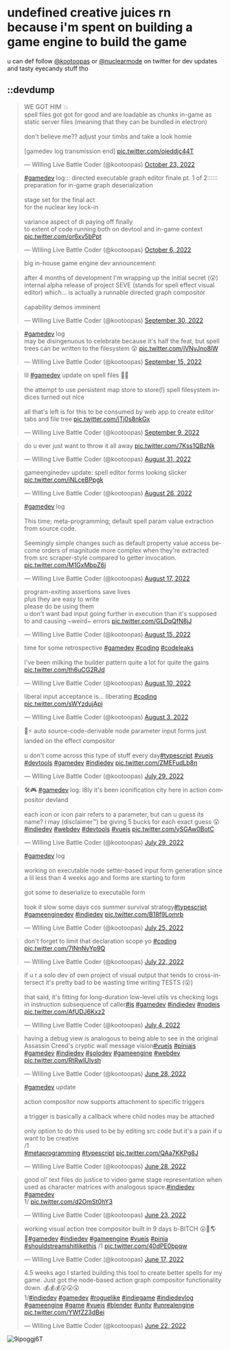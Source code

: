 # undefined creative juices rn because i'm spent on building a game engine to build the game

u can def follow [@kootoopas](https://twitter.com/kootoopas) or [@nuclearmode](https://twitter.com/nuclearmode) on twitter for dev updates and tasty eyecandy stuff tho

## ::devdump

<blockquote class="twitter-tweet" data-dnt="true" data-theme="dark"><p lang="en" dir="ltr">WE GOT HIM 💥<br>spell files got got for good and are loadable as chunks in-game as static server files (meaning that they can be bundled in electron)<br><br>don&#39;t believe me?? adjust your timbs and take a look homie<br><br>[gamedev log transmission end] <a href="https://t.co/oieddjc44T">pic.twitter.com/oieddjc44T</a></p>&mdash; WIlling Live Battle Coder (@kootoopas) <a href="https://twitter.com/kootoopas/status/1584019745686564864?ref_src=twsrc%5Etfw">October 23, 2022</a></blockquote> <script async src="https://platform.twitter.com/widgets.js" charset="utf-8"></script> 

<blockquote class="twitter-tweet" data-dnt="true" data-theme="dark"><p lang="en" dir="ltr"><a href="https://twitter.com/hashtag/gamedev?src=hash&amp;ref_src=twsrc%5Etfw">#gamedev</a> log::: directed executable graph editor finale pt. 1 of 2:::::: preparation for in-game graph deserialization<br><br>stage set for the final act<br>for the nuclear key lock-in<br><br>variance aspect of di paying off finally<br>to extent of code running both on devtool and in-game context <a href="https://t.co/or6xv5bPpt">pic.twitter.com/or6xv5bPpt</a></p>&mdash; WIlling Live Battle Coder (@kootoopas) <a href="https://twitter.com/kootoopas/status/1577835095746121731?ref_src=twsrc%5Etfw">October 6, 2022</a></blockquote> <script async src="https://platform.twitter.com/widgets.js" charset="utf-8"></script> 

<blockquote class="twitter-tweet" data-dnt="true" data-theme="dark"><p lang="en" dir="ltr">big in-house game engine dev announcement:<br><br>after 4 months of development I&#39;m wrapping up the initial secret (😮) internal alpha release of project SEVE (stands for spell effect visual editor) which... is actually a runnable directed graph compositor<br><br>capability demos imminent</p>&mdash; WIlling Live Battle Coder (@kootoopas) <a href="https://twitter.com/kootoopas/status/1575789758218784768?ref_src=twsrc%5Etfw">September 30, 2022</a></blockquote> <script async src="https://platform.twitter.com/widgets.js" charset="utf-8"></script> 

<blockquote class="twitter-tweet" data-dnt="true" data-theme="dark"><p lang="en" dir="ltr"><a href="https://twitter.com/hashtag/gamedev?src=hash&amp;ref_src=twsrc%5Etfw">#gamedev</a> log<br>may be disingenuous to celebrate because it&#39;s half the feat, but spell trees can be written to the filesystem 😮 <a href="https://t.co/jVNvJno8lW">pic.twitter.com/jVNvJno8lW</a></p>&mdash; WIlling Live Battle Coder (@kootoopas) <a href="https://twitter.com/kootoopas/status/1570252814160433153?ref_src=twsrc%5Etfw">September 15, 2022</a></blockquote> <script async src="https://platform.twitter.com/widgets.js" charset="utf-8"></script> 

<blockquote class="twitter-tweet" data-dnt="true" data-theme="dark"><p lang="en" dir="ltr">lil <a href="https://twitter.com/hashtag/gamedev?src=hash&amp;ref_src=twsrc%5Etfw">#gamedev</a> update on spell files 🔮💾<br><br>the attempt to use persistent map store to store(!) spell filesystem indices turned out nice<br><br>all that&#39;s left is for this to be consumed by web app to create editor tabs and file tree <a href="https://t.co/jTj0s8nkGx">pic.twitter.com/jTj0s8nkGx</a></p>&mdash; WIlling Live Battle Coder (@kootoopas) <a href="https://twitter.com/kootoopas/status/1568309780753666049?ref_src=twsrc%5Etfw">September 9, 2022</a></blockquote> <script async src="https://platform.twitter.com/widgets.js" charset="utf-8"></script>

<blockquote class="twitter-tweet" data-dnt="true" data-theme="dark"><p lang="en" dir="ltr">do u ever just want to throw it all away <a href="https://t.co/7Kss1QBzNk">pic.twitter.com/7Kss1QBzNk</a></p>&mdash; WIlling Live Battle Coder (@kootoopas) <a href="https://twitter.com/kootoopas/status/1564821940375883776?ref_src=twsrc%5Etfw">August 31, 2022</a></blockquote> <script async src="https://platform.twitter.com/widgets.js" charset="utf-8"></script> 

<blockquote class="twitter-tweet" data-dnt="true" data-theme="dark"><p lang="en" dir="ltr">gameenginedev update: spell editor forms looking slicker <a href="https://t.co/iNLceBPpgk">pic.twitter.com/iNLceBPpgk</a></p>&mdash; WIlling Live Battle Coder (@kootoopas) <a href="https://twitter.com/kootoopas/status/1563276442443517952?ref_src=twsrc%5Etfw">August 26, 2022</a></blockquote> <script async src="https://platform.twitter.com/widgets.js" charset="utf-8"></script> 

<blockquote class="twitter-tweet" data-dnt="true" data-theme="dark"><p lang="en" dir="ltr"><a href="https://twitter.com/hashtag/gamedev?src=hash&amp;ref_src=twsrc%5Etfw">#gamedev</a> log<br><br>This time; meta-programming; default spell param value extraction from source code.<br><br>Seemingly simple changes such as default property value access become orders of magnitude more complex when they&#39;re extracted from src scraper-style compared to getter invocation. <a href="https://t.co/M1GxMbpZ6j">pic.twitter.com/M1GxMbpZ6j</a></p>&mdash; WIlling Live Battle Coder (@kootoopas) <a href="https://twitter.com/kootoopas/status/1559901504064069632?ref_src=twsrc%5Etfw">August 17, 2022</a></blockquote> <script async src="https://platform.twitter.com/widgets.js" charset="utf-8"></script>

<blockquote class="twitter-tweet" data-dnt="true" data-theme="dark"><p lang="en" dir="ltr">program-exiting assertions save lives<br>plus they are easy to write<br>please do be using them<br>u don&#39;t want bad input going further in execution than it&#39;s supposed to and causing ~weird~ errors <a href="https://t.co/GLDqQfN8jJ">pic.twitter.com/GLDqQfN8jJ</a></p>&mdash; WIlling Live Battle Coder (@kootoopas) <a href="https://twitter.com/kootoopas/status/1559013616317259776?ref_src=twsrc%5Etfw">August 15, 2022</a></blockquote> <script async src="https://platform.twitter.com/widgets.js" charset="utf-8"></script> 

<blockquote class="twitter-tweet" data-dnt="true" data-theme="dark"><p lang="en" dir="ltr">time for some retrospective <a href="https://twitter.com/hashtag/gamedev?src=hash&amp;ref_src=twsrc%5Etfw">#gamedev</a> <a href="https://twitter.com/hashtag/coding?src=hash&amp;ref_src=twsrc%5Etfw">#coding</a> <a href="https://twitter.com/hashtag/codeleaks?src=hash&amp;ref_src=twsrc%5Etfw">#codeleaks</a><br><br>I&#39;ve been milking the builder pattern quite a lot for quite the gains <a href="https://t.co/th6uCG2RJd">pic.twitter.com/th6uCG2RJd</a></p>&mdash; WIlling Live Battle Coder (@kootoopas) <a href="https://twitter.com/kootoopas/status/1557344970926948352?ref_src=twsrc%5Etfw">August 10, 2022</a></blockquote> <script async src="https://platform.twitter.com/widgets.js" charset="utf-8"></script> 

<blockquote class="twitter-tweet" data-dnt="true" data-theme="dark"><p lang="en" dir="ltr">liberal input acceptance is... liberating <a href="https://twitter.com/hashtag/coding?src=hash&amp;ref_src=twsrc%5Etfw">#coding</a> <a href="https://t.co/sWYzdujApl">pic.twitter.com/sWYzdujApl</a></p>&mdash; WIlling Live Battle Coder (@kootoopas) <a href="https://twitter.com/kootoopas/status/1554881078262960130?ref_src=twsrc%5Etfw">August 3, 2022</a></blockquote> <script async src="https://platform.twitter.com/widgets.js" charset="utf-8"></script> 

<blockquote class="twitter-tweet" data-dnt="true" data-theme="dark"><p lang="en" dir="ltr">📖⚡ auto source-code-derivable node parameter input forms just landed on the effect compositor<br><br>u don&#39;t come across this type of stuff every day<a href="https://twitter.com/hashtag/typescript?src=hash&amp;ref_src=twsrc%5Etfw">#typescript</a> <a href="https://twitter.com/hashtag/vuejs?src=hash&amp;ref_src=twsrc%5Etfw">#vuejs</a> <a href="https://twitter.com/hashtag/devtools?src=hash&amp;ref_src=twsrc%5Etfw">#devtools</a> <a href="https://twitter.com/hashtag/gamedev?src=hash&amp;ref_src=twsrc%5Etfw">#gamedev</a> <a href="https://twitter.com/hashtag/indiedev?src=hash&amp;ref_src=twsrc%5Etfw">#indiedev</a> <a href="https://t.co/ZMEFudLb8n">pic.twitter.com/ZMEFudLb8n</a></p>&mdash; WIlling Live Battle Coder (@kootoopas) <a href="https://twitter.com/kootoopas/status/1553012200540934145?ref_src=twsrc%5Etfw">July 29, 2022</a></blockquote> <script async src="https://platform.twitter.com/widgets.js" charset="utf-8"></script>

<blockquote class="twitter-tweet" data-dnt="true" data-theme="dark"><p lang="en" dir="ltr">🛠️🎮 <a href="https://twitter.com/hashtag/gamedev?src=hash&amp;ref_src=twsrc%5Etfw">#gamedev</a> log: l8ly it&#39;s been iconification city here in action compositor devland<br><br>each icon or icon pair refers to a parameter, but can u guess its name? i may (disclaimer™️) be giving 5 bucks for each exact guess 😮<a href="https://twitter.com/hashtag/indiedev?src=hash&amp;ref_src=twsrc%5Etfw">#indiedev</a> <a href="https://twitter.com/hashtag/webdev?src=hash&amp;ref_src=twsrc%5Etfw">#webdev</a> <a href="https://twitter.com/hashtag/devtools?src=hash&amp;ref_src=twsrc%5Etfw">#devtools</a> <a href="https://twitter.com/hashtag/vuejs?src=hash&amp;ref_src=twsrc%5Etfw">#vuejs</a> <a href="https://t.co/ySGAw0BotC">pic.twitter.com/ySGAw0BotC</a></p>&mdash; WIlling Live Battle Coder (@kootoopas) <a href="https://twitter.com/kootoopas/status/1552936928919552001?ref_src=twsrc%5Etfw">July 29, 2022</a></blockquote> <script async src="https://platform.twitter.com/widgets.js" charset="utf-8"></script> 

<blockquote class="twitter-tweet" data-dnt="true" data-theme="dark"><p lang="en" dir="ltr"><a href="https://twitter.com/hashtag/gamedev?src=hash&amp;ref_src=twsrc%5Etfw">#gamedev</a> log<br><br>working on executable node setter-based input form generation since a lil less than 4 weeks ago and forms are starting to form<br><br>got some to deserialize to executable form<br><br>took it slow some days cos summer survival strategy<a href="https://twitter.com/hashtag/typescript?src=hash&amp;ref_src=twsrc%5Etfw">#typescript</a> <a href="https://twitter.com/hashtag/gameenginedev?src=hash&amp;ref_src=twsrc%5Etfw">#gameenginedev</a> <a href="https://twitter.com/hashtag/indiedev?src=hash&amp;ref_src=twsrc%5Etfw">#indiedev</a> <a href="https://t.co/B18f9Lomrb">pic.twitter.com/B18f9Lomrb</a></p>&mdash; WIlling Live Battle Coder (@kootoopas) <a href="https://twitter.com/kootoopas/status/1551550655373918221?ref_src=twsrc%5Etfw">July 25, 2022</a></blockquote> <script async src="https://platform.twitter.com/widgets.js" charset="utf-8"></script> 

<blockquote class="twitter-tweet" data-dnt="true" data-theme="dark"><p lang="en" dir="ltr">don&#39;t forget to limit that declaration scope yo <a href="https://twitter.com/hashtag/coding?src=hash&amp;ref_src=twsrc%5Etfw">#coding</a> <a href="https://t.co/7INnNyYp9Q">pic.twitter.com/7INnNyYp9Q</a></p>&mdash; WIlling Live Battle Coder (@kootoopas) <a href="https://twitter.com/kootoopas/status/1550618972915113985?ref_src=twsrc%5Etfw">July 22, 2022</a></blockquote> <script async src="https://platform.twitter.com/widgets.js" charset="utf-8"></script> 

<blockquote class="twitter-tweet" data-dnt="true" data-theme="dark"><p lang="en" dir="ltr">if u r a solo dev of own project of visual output that tends to cross-intersect it&#39;s pretty bad to be wasting time writing TESTS (😮)<br><br>that said, it&#39;s fitting for long-duration low-level utils vs checking logs in instruction subsequence of caller<a href="https://twitter.com/hashtag/js?src=hash&amp;ref_src=twsrc%5Etfw">#js</a> <a href="https://twitter.com/hashtag/gamedev?src=hash&amp;ref_src=twsrc%5Etfw">#gamedev</a> <a href="https://twitter.com/hashtag/indiedev?src=hash&amp;ref_src=twsrc%5Etfw">#indiedev</a> <a href="https://twitter.com/hashtag/nodejs?src=hash&amp;ref_src=twsrc%5Etfw">#nodejs</a> <a href="https://t.co/AfUDJ6Kxz2">pic.twitter.com/AfUDJ6Kxz2</a></p>&mdash; WIlling Live Battle Coder (@kootoopas) <a href="https://twitter.com/kootoopas/status/1543985207472267264?ref_src=twsrc%5Etfw">July 4, 2022</a></blockquote> <script async src="https://platform.twitter.com/widgets.js" charset="utf-8"></script> 

<blockquote class="twitter-tweet" data-dnt="true" data-theme="dark"><p lang="en" dir="ltr">having a debug view is analogous to being able to see in the original Assassin Creed&#39;s cryptic wall message vision<a href="https://twitter.com/hashtag/vuejs?src=hash&amp;ref_src=twsrc%5Etfw">#vuejs</a> <a href="https://twitter.com/hashtag/piniajs?src=hash&amp;ref_src=twsrc%5Etfw">#piniajs</a> <a href="https://twitter.com/hashtag/gamedev?src=hash&amp;ref_src=twsrc%5Etfw">#gamedev</a> <a href="https://twitter.com/hashtag/indiedev?src=hash&amp;ref_src=twsrc%5Etfw">#indiedev</a> <a href="https://twitter.com/hashtag/solodev?src=hash&amp;ref_src=twsrc%5Etfw">#solodev</a> <a href="https://twitter.com/hashtag/gameengine?src=hash&amp;ref_src=twsrc%5Etfw">#gameengine</a> <a href="https://twitter.com/hashtag/webdev?src=hash&amp;ref_src=twsrc%5Etfw">#webdev</a> <a href="https://t.co/RtRwIUIysh">pic.twitter.com/RtRwIUIysh</a></p>&mdash; WIlling Live Battle Coder (@kootoopas) <a href="https://twitter.com/kootoopas/status/1541867809478742018?ref_src=twsrc%5Etfw">June 28, 2022</a></blockquote> <script async src="https://platform.twitter.com/widgets.js" charset="utf-8"></script> 

<blockquote class="twitter-tweet" data-dnt="true" data-theme="dark"><p lang="en" dir="ltr"><a href="https://twitter.com/hashtag/gamedev?src=hash&amp;ref_src=twsrc%5Etfw">#gamedev</a> update<br><br>action compositor now supports attachment to specific triggers<br><br>a trigger is basically a callback where child nodes may be attached<br><br>only option to do this used to be by editing src code but it&#39;s a pain if u want to be creative<br>/1<br> <a href="https://twitter.com/hashtag/metaprogramming?src=hash&amp;ref_src=twsrc%5Etfw">#metaprogramming</a> <a href="https://twitter.com/hashtag/typescript?src=hash&amp;ref_src=twsrc%5Etfw">#typescript</a> <a href="https://t.co/QAa7KKPg8J">pic.twitter.com/QAa7KKPg8J</a></p>&mdash; WIlling Live Battle Coder (@kootoopas) <a href="https://twitter.com/kootoopas/status/1541655323982921730?ref_src=twsrc%5Etfw">June 28, 2022</a></blockquote> <script async src="https://platform.twitter.com/widgets.js" charset="utf-8"></script> 

<blockquote class="twitter-tweet" data-dnt="true" data-theme="dark"><p lang="en" dir="ltr">good ol&#39; text files do justice to video game stage representation when used as character matrices with analogous space.<a href="https://twitter.com/hashtag/indiedev?src=hash&amp;ref_src=twsrc%5Etfw">#indiedev</a> <a href="https://twitter.com/hashtag/gamedev?src=hash&amp;ref_src=twsrc%5Etfw">#gamedev</a><br>1/ <a href="https://t.co/d2OmSt0hY3">pic.twitter.com/d2OmSt0hY3</a></p>&mdash; WIlling Live Battle Coder (@kootoopas) <a href="https://twitter.com/kootoopas/status/1539980670650441730?ref_src=twsrc%5Etfw">June 23, 2022</a></blockquote> <script async src="https://platform.twitter.com/widgets.js" charset="utf-8"></script> 

<blockquote class="twitter-tweet" data-dnt="true" data-theme="dark"><p lang="en" dir="ltr">working visual action tree compositor built in 9 days b-BITCH 😮👹🌎🔁<a href="https://twitter.com/hashtag/gamedev?src=hash&amp;ref_src=twsrc%5Etfw">#gamedev</a> <a href="https://twitter.com/hashtag/indiedev?src=hash&amp;ref_src=twsrc%5Etfw">#indiedev</a> <a href="https://twitter.com/hashtag/gameengine?src=hash&amp;ref_src=twsrc%5Etfw">#gameengine</a> <a href="https://twitter.com/hashtag/vuejs?src=hash&amp;ref_src=twsrc%5Etfw">#vuejs</a> <a href="https://twitter.com/hashtag/pinia?src=hash&amp;ref_src=twsrc%5Etfw">#pinia</a> <a href="https://twitter.com/hashtag/shouldstreamshitlikethis?src=hash&amp;ref_src=twsrc%5Etfw">#shouldstreamshitlikethis</a> /1 <a href="https://t.co/40dPE0bpqw">pic.twitter.com/40dPE0bpqw</a></p>&mdash; WIlling Live Battle Coder (@kootoopas) <a href="https://twitter.com/kootoopas/status/1537817467870912514?ref_src=twsrc%5Etfw">June 17, 2022</a></blockquote> <script async src="https://platform.twitter.com/widgets.js" charset="utf-8"></script> 

<blockquote class="twitter-tweet" data-theme="dark"><p lang="en" dir="ltr">4.5 weeks ago I started building this tool to create better spells for my game. Just got the node-based action graph compositor functionality down. 💰💰💰😮😮😮<br>1/<a href="https://twitter.com/hashtag/indiedev?src=hash&amp;ref_src=twsrc%5Etfw">#indiedev</a> <a href="https://twitter.com/hashtag/gamedev?src=hash&amp;ref_src=twsrc%5Etfw">#gamedev</a> <a href="https://twitter.com/hashtag/roguelike?src=hash&amp;ref_src=twsrc%5Etfw">#roguelike</a> <a href="https://twitter.com/hashtag/indiegame?src=hash&amp;ref_src=twsrc%5Etfw">#indiegame</a> <a href="https://twitter.com/hashtag/indiedevlog?src=hash&amp;ref_src=twsrc%5Etfw">#indiedevlog</a> <a href="https://twitter.com/hashtag/gameengine?src=hash&amp;ref_src=twsrc%5Etfw">#gameengine</a> <a href="https://twitter.com/hashtag/game?src=hash&amp;ref_src=twsrc%5Etfw">#game</a> <a href="https://twitter.com/hashtag/vuejs?src=hash&amp;ref_src=twsrc%5Etfw">#vuejs</a> <a href="https://twitter.com/hashtag/blender?src=hash&amp;ref_src=twsrc%5Etfw">#blender</a> <a href="https://twitter.com/hashtag/unity?src=hash&amp;ref_src=twsrc%5Etfw">#unity</a> <a href="https://twitter.com/hashtag/unrealengine?src=hash&amp;ref_src=twsrc%5Etfw">#unrealengine</a> <a href="https://t.co/YWfZ23dBei">pic.twitter.com/YWfZ23dBei</a></p>&mdash; WIlling Live Battle Coder (@kootoopas) <a href="https://twitter.com/kootoopas/status/1539568971606888448?ref_src=twsrc%5Etfw">June 22, 2022</a></blockquote> <script async src="https://platform.twitter.com/widgets.js" charset="utf-8"></script> 

![9ipoggj6T](https://user-images.githubusercontent.com/601001/174320109-5a1e8962-ae74-4f61-b95e-774881fd0125.gif)
